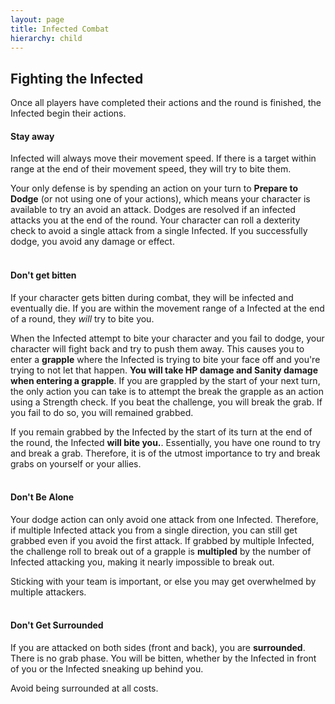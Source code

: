 ```yaml
---
layout: page
title: Infected Combat
hierarchy: child
---
```


## Fighting the Infected ##

Once all players have completed their actions and the round is finished, the Infected begin their actions.


#### Stay away ####

Infected will always move their movement speed. If there is a target within range at the end of their movement speed, they will try to bite them.

Your only defense is by spending an action on your turn to **Prepare to Dodge** (or not using one of your actions), which means your character is available to try an avoid an attack. Dodges are resolved if an infected attacks you at the end of the round. Your character can roll a dexterity check to avoid a single attack from a single Infected. If you successfully dodge, you avoid any damage or effect.
<br/><br/>

#### Don't get bitten ####

If your character gets bitten during combat, they will be infected and eventually die. If you are within the movement range of a Infected at the end of a round, they *will* try to bite you.

When the Infected attempt to bite your character and you fail to dodge, your character will fight back and try to push them away. This causes you to enter a **grapple** where the Infected is trying to bite your face off and you're trying to not let that happen.  **You will take HP damage and Sanity damage when entering a grapple**. If you are grappled by the start of your next turn, the only action you can take is to attempt the break the grapple as an action using a Strength check. If you beat the challenge, you will break the grab. If you fail to do so, you will remained grabbed. 

If you remain grabbed by the Infected by the start of its turn at the end of the round, the Infected **will bite you.**. Essentially, you have one round to try and break a grab. Therefore, it is of the utmost importance to try and break grabs on yourself or your allies.
<br/><br/>

#### Don't Be Alone ####

Your dodge action can only avoid one attack from one Infected. Therefore, if multiple Infected attack you from a single direction, you can still get grabbed even if you avoid the first attack. If grabbed by multiple Infected, the challenge roll to break out of a grapple is **multipled** by the number of Infected attacking you, making it nearly impossible to break out. 

Sticking with your team is important, or else you may get overwhelmed by multiple attackers.
<br/><br/>

#### Don't Get Surrounded ####

If you are attacked on both sides (front and back), you are **surrounded**. There is no grab phase. You will be bitten, whether by the Infected in front of you or the Infected sneaking up behind you.

Avoid being surrounded at all costs. 
